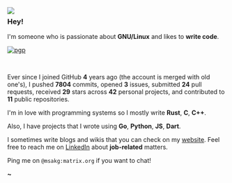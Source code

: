<img align="left" src="https://msakg.com/bl-content/uploads/media/mordecai-coffee-128.png">

### Hey!

I'm someone who is passionate about **GNU/Linux** and likes to **write code**.

[![pgp](https://img.shields.io/badge/pgp-0xD860828DB5ED4BAC-313131?style=flat&labelColor=313131&color=313131)](https://github.com/imsakg.gpg)

<br>

Ever since I joined GitHub **4** years ago (the account is merged with old one's), I pushed **7804** commits, opened **3** issues, submitted **24** pull requests, received **29** stars across **42** personal projects, and contributed to **11** public repositories.

I'm in love with programming systems so I mostly write **Rust**, **C**, **C++**.

Also, I have projects that I wrote using **Go**, **Python**, **JS**, **Dart**.

I sometimes write blogs and wikis that you can check on my [website](https://msakg.com). Feel free to reach me on [LinkedIn](https://www.linkedin.com/in/msakg/) about **job-related** matters.

Ping me on `@msakg:matrix.org` if you want to chat!

**~**
